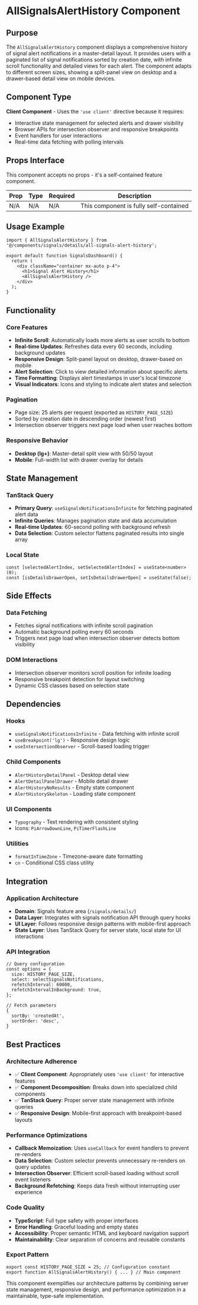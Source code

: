 # AllSignalsAlertHistory Component

## Purpose

The `AllSignalsAlertHistory` component displays a comprehensive history of signal alert notifications in a master-detail layout. It provides users with a paginated list of signal notifications sorted by creation date, with infinite scroll functionality and detailed views for each alert. The component adapts to different screen sizes, showing a split-panel view on desktop and a drawer-based detail view on mobile devices.

## Component Type

**Client Component** - Uses the `'use client'` directive because it requires:
- Interactive state management for selected alerts and drawer visibility
- Browser APIs for intersection observer and responsive breakpoints
- Event handlers for user interactions
- Real-time data fetching with polling intervals

## Props Interface

This component accepts no props - it's a self-contained feature component.

| Prop | Type | Required | Description |
|------|------|----------|-------------|
| N/A | N/A | N/A | This component is fully self-contained |

## Usage Example

```tsx
import { AllSignalsAlertHistory } from '@/components/signals/details/all-signals-alert-history';

export default function SignalsDashboard() {
  return (
    <div className="container mx-auto p-4">
      <h1>Signal Alert History</h1>
      <AllSignalsAlertHistory />
    </div>
  );
}
```

## Functionality

### Core Features
- **Infinite Scroll**: Automatically loads more alerts as user scrolls to bottom
- **Real-time Updates**: Refreshes data every 60 seconds, including background updates
- **Responsive Design**: Split-panel layout on desktop, drawer-based on mobile
- **Alert Selection**: Click to view detailed information about specific alerts
- **Time Formatting**: Displays alert timestamps in user's local timezone
- **Visual Indicators**: Icons and styling to indicate alert states and selection

### Pagination
- Page size: 25 alerts per request (exported as `HISTORY_PAGE_SIZE`)
- Sorted by creation date in descending order (newest first)
- Intersection observer triggers next page load when user reaches bottom

### Responsive Behavior
- **Desktop (lg+)**: Master-detail split view with 50/50 layout
- **Mobile**: Full-width list with drawer overlay for details

## State Management

### TanStack Query
- **Primary Query**: `useSignalsNotificationsInfinite` for fetching paginated alert data
- **Infinite Queries**: Manages pagination state and data accumulation
- **Real-time Updates**: 60-second polling with background refresh
- **Data Selection**: Custom selector flattens paginated results into single array

### Local State
```tsx
const [selectedAlertIndex, setSelectedAlertIndex] = useState<number>(0);
const [isDetailsDrawerOpen, setIsDetailsDrawerOpen] = useState(false);
```

## Side Effects

### Data Fetching
- Fetches signal notifications with infinite scroll pagination
- Automatic background polling every 60 seconds
- Triggers next page load when intersection observer detects bottom visibility

### DOM Interactions
- Intersection observer monitors scroll position for infinite loading
- Responsive breakpoint detection for layout switching
- Dynamic CSS classes based on selection state

## Dependencies

### Hooks
- `useSignalsNotificationsInfinite` - Data fetching with infinite scroll
- `useBreakpoint('lg')` - Responsive design logic
- `useIntersectionObserver` - Scroll-based loading trigger

### Child Components
- `AlertHistoryDetailPanel` - Desktop detail view
- `AlertDetailPanelDrawer` - Mobile detail drawer
- `AlertHistoryNoResults` - Empty state component
- `AlertHistorySkeleton` - Loading state component

### UI Components
- `Typography` - Text rendering with consistent styling
- Icons: `PiArrowDownLine`, `PiTimerFlashLine`

### Utilities
- `formatInTimeZone` - Timezone-aware date formatting
- `cn` - Conditional CSS class utility

## Integration

### Application Architecture
- **Domain**: Signals feature area (`/signals/details/`)
- **Data Layer**: Integrates with signals notification API through query hooks
- **UI Layer**: Follows responsive design patterns with mobile-first approach
- **State Layer**: Uses TanStack Query for server state, local state for UI interactions

### API Integration
```tsx
// Query configuration
const options = {
  size: HISTORY_PAGE_SIZE,
  select: selectSignalsNotifications,
  refetchInterval: 60000,
  refetchIntervalInBackground: true,
};

// Fetch parameters
{
  sortBy: 'createdAt',
  sortOrder: 'desc',
}
```

## Best Practices

### Architecture Adherence
- ✅ **Client Component**: Appropriately uses `'use client'` for interactive features
- ✅ **Component Decomposition**: Breaks down into specialized child components
- ✅ **TanStack Query**: Proper server state management with infinite queries
- ✅ **Responsive Design**: Mobile-first approach with breakpoint-based layouts

### Performance Optimizations
- **Callback Memoization**: Uses `useCallback` for event handlers to prevent re-renders
- **Data Selection**: Custom selector prevents unnecessary re-renders on query updates
- **Intersection Observer**: Efficient scroll-based loading without scroll event listeners
- **Background Refetching**: Keeps data fresh without interrupting user experience

### Code Quality
- **TypeScript**: Full type safety with proper interfaces
- **Error Handling**: Graceful loading and empty states
- **Accessibility**: Proper semantic HTML and keyboard navigation support
- **Maintainability**: Clear separation of concerns and reusable constants

### Export Pattern
```tsx
export const HISTORY_PAGE_SIZE = 25; // Configuration constant
export function AllSignalsAlertHistory() { ... } // Main component
```

This component exemplifies our architecture patterns by combining server state management, responsive design, and performance optimization in a maintainable, type-safe implementation.